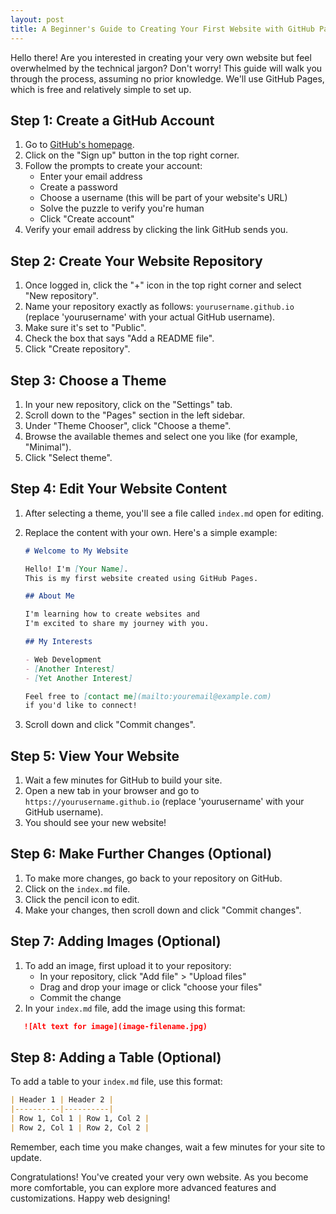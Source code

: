 ```yaml
---
layout: post
title: A Beginner's Guide to Creating Your First Website with GitHub Pages
---
```


Hello there! Are you interested in creating your very own website but feel overwhelmed by the technical jargon? Don't worry! This guide will walk you through the process, assuming no prior knowledge. We'll use GitHub Pages, which is free and relatively simple to set up.

## Step 1: Create a GitHub Account

1. Go to [GitHub's homepage](https://github.com/).
2. Click on the "Sign up" button in the top right corner.
3. Follow the prompts to create your account:
   - Enter your email address
   - Create a password
   - Choose a username (this will be part of your website's URL)
   - Solve the puzzle to verify you're human
   - Click "Create account"
4. Verify your email address by clicking the link GitHub sends you.

## Step 2: Create Your Website Repository

1. Once logged in, click the "+" icon in the top right corner and select "New repository".
2. Name your repository exactly as follows: `yourusername.github.io` (replace 'yourusername' with your actual GitHub username).
3. Make sure it's set to "Public".
4. Check the box that says "Add a README file".
5. Click "Create repository".

## Step 3: Choose a Theme

1. In your new repository, click on the "Settings" tab.
2. Scroll down to the "Pages" section in the left sidebar.
3. Under "Theme Chooser", click "Choose a theme".
4. Browse the available themes and select one you like (for example, "Minimal").
5. Click "Select theme".

## Step 4: Edit Your Website Content

1. After selecting a theme, you'll see a file called `index.md` open for editing.
2. Replace the content with your own. Here's a simple example:

   ```markdown
   # Welcome to My Website

   Hello! I'm [Your Name].
   This is my first website created using GitHub Pages.

   ## About Me

   I'm learning how to create websites and
   I'm excited to share my journey with you.

   ## My Interests

   - Web Development
   - [Another Interest]
   - [Yet Another Interest]

   Feel free to [contact me](mailto:youremail@example.com)
   if you'd like to connect!

   ```

3. Scroll down and click "Commit changes".

## Step 5: View Your Website

1. Wait a few minutes for GitHub to build your site.
2. Open a new tab in your browser and go to `https://yourusername.github.io` (replace 'yourusername' with your GitHub username).
3. You should see your new website!

## Step 6: Make Further Changes (Optional)

1. To make more changes, go back to your repository on GitHub.
2. Click on the `index.md` file.
3. Click the pencil icon to edit.
4. Make your changes, then scroll down and click "Commit changes".

## Step 7: Adding Images (Optional)

1. To add an image, first upload it to your repository:
   - In your repository, click "Add file" > "Upload files"
   - Drag and drop your image or click "choose your files"
   - Commit the change
2. In your `index.md` file, add the image using this format:

```markdown
   ![Alt text for image](image-filename.jpg)
 ```

## Step 8: Adding a Table (Optional)

To add a table to your `index.md` file, use this format:

```markdown
| Header 1 | Header 2 |
|----------|----------|
| Row 1, Col 1 | Row 1, Col 2 |
| Row 2, Col 1 | Row 2, Col 2 |
 ```

Remember, each time you make changes, wait a few minutes for your site to update. 

Congratulations! You've created your very own website. 
As you become more comfortable, you can explore more advanced features and customizations. 
Happy web designing!

